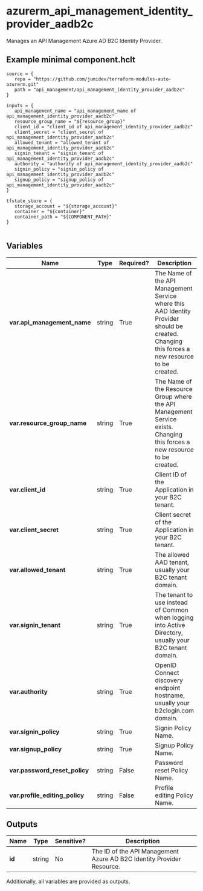 # azurerm_api_management_identity_provider_aadb2c

Manages an API Management Azure AD B2C Identity Provider.

## Example minimal component.hclt

```hcl
source = {
   repo = "https://github.com/jumidev/terraform-modules-auto-azurerm.git" 
   path = "api_management/api_management_identity_provider_aadb2c" 
}

inputs = {
   api_management_name = "api_management_name of api_management_identity_provider_aadb2c" 
   resource_group_name = "${resource_group}" 
   client_id = "client_id of api_management_identity_provider_aadb2c" 
   client_secret = "client_secret of api_management_identity_provider_aadb2c" 
   allowed_tenant = "allowed_tenant of api_management_identity_provider_aadb2c" 
   signin_tenant = "signin_tenant of api_management_identity_provider_aadb2c" 
   authority = "authority of api_management_identity_provider_aadb2c" 
   signin_policy = "signin_policy of api_management_identity_provider_aadb2c" 
   signup_policy = "signup_policy of api_management_identity_provider_aadb2c" 
}

tfstate_store = {
   storage_account = "${storage_account}" 
   container = "${container}" 
   container_path = "${COMPONENT_PATH}" 
}


```

## Variables

| Name | Type | Required? |  Description |
| ---- | ---- | --------- |  ----------- |
| **var.api_management_name** | string | True | The Name of the API Management Service where this AAD Identity Provider should be created. Changing this forces a new resource to be created. | 
| **var.resource_group_name** | string | True | The Name of the Resource Group where the API Management Service exists. Changing this forces a new resource to be created. | 
| **var.client_id** | string | True | Client ID of the Application in your B2C tenant. | 
| **var.client_secret** | string | True | Client secret of the Application in your B2C tenant. | 
| **var.allowed_tenant** | string | True | The allowed AAD tenant, usually your B2C tenant domain. | 
| **var.signin_tenant** | string | True | The tenant to use instead of Common when logging into Active Directory, usually your B2C tenant domain. | 
| **var.authority** | string | True | OpenID Connect discovery endpoint hostname, usually your b2clogin.com domain. | 
| **var.signin_policy** | string | True | Signin Policy Name. | 
| **var.signup_policy** | string | True | Signup Policy Name. | 
| **var.password_reset_policy** | string | False | Password reset Policy Name. | 
| **var.profile_editing_policy** | string | False | Profile editing Policy Name. | 



## Outputs

| Name | Type | Sensitive? | Description |
| ---- | ---- | --------- | --------- |
| **id** | string | No  | The ID of the API Management Azure AD B2C Identity Provider Resource. | 

Additionally, all variables are provided as outputs.
